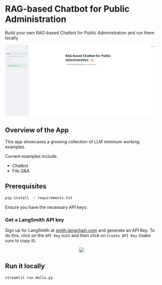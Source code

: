 # RAG-based Chatbot for Public Administration
Build your own RAG-based Chatbot for Public Administration and run them locally
<p align ="center">
  <img src="assets\overview.png" width="600">
</p>

## Overview of the App
This app showcases a growing collection of LLM minimum working examples.

Current examples include:
- Chatbot
- File Q&A

## Prerequisites
```sh
pip install -r requirements.txt
```
Ensure you have the necessary API keys:

### Get a LangSmith API key

Sign up for LangSmith at [smith.langchain.com](https://smith.langchain.com/) and generate an API Key.
To do this, click on the `API Key` icon and then click on `Create API Key` (make sure to copy it).

<p align ="center">
  <img src="https://github.com/CharlyWargnier/LangchainRAG-Trubrics-Langsmith/assets/27242399/95ea6ca4-7ddf-4ed6-913f-56d4d9f114c4" width="600">
</p>

## Run it locally
```sh
streamlit run Hello.py
```